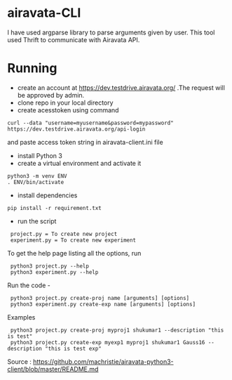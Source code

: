 # airavata-CLI

I have used argparse library to parse arguments given by user. This tool used Thrift to communicate with Airavata API.

# Running
* create an account at https://dev.testdrive.airavata.org/ .The request will be approved by admin.
* clone repo in your local directory
* create acesstoken using command
```
curl --data "username=myusername&password=mypassword" https://dev.testdrive.airavata.org/api-login
```
  and paste access token string in airavata-client.ini file
* install Python 3
* create a virtual environment and activate it
```
python3 -m venv ENV
. ENV/bin/activate
```
* install dependencies
```
pip install -r requirement.txt
```
* run the script 
```
 project.py = To create new project
 experiment.py = To create new experiment
``` 
 To get the help page listing all the options, run
```
 python3 project.py --help
 python3 experiment.py --help
```
 
 Run the code -
``` 
 python3 project.py create-proj name [arguments] [options] 
 python3 experiment.py create-exp name [arguments] [options] 
 ```
 
 Examples
 ```
  python3 project.py create-proj myproj1 shukumar1 --description "this is test"
  python3 project.py create-exp myexp1 myproj1 shukumar1 Gauss16 --description "this is test exp"
 ```

Source : https://github.com/machristie/airavata-python3-client/blob/master/README.md
